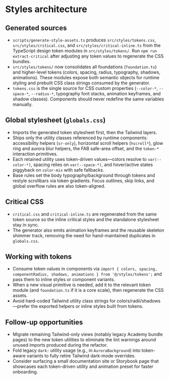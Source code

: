 # Styles architecture

## Generated sources
- `scripts/generate-style-assets.ts` produces `src/styles/tokens.css`, `src/styles/critical.css`, and `src/styles/critical-inline.ts` from the TypeScript design token modules in `src/styles/tokens/`. Run `npm run extract-critical` after adjusting any token values to regenerate the CSS bundles.
- `src/styles/tokens/` now consolidates all foundations (`foundation.ts`) and higher-level tokens (colors, spacing, radius, typography, shadows, animations). These modules expose both semantic objects for runtime styling and prebuilt CSS class strings consumed by the generator.
- `tokens.css` is the single source for CSS custom properties (`--color-*`, `--space-*`, `--radius-*`, typography font stacks, animation keyframes, and shadow classes). Components should never redefine the same variables manually.

## Global stylesheet (`globals.css`)
- Imports the generated token stylesheet first, then the Tailwind layers.
- Ships only the utility classes referenced by runtime components: accessibility helpers (`sr-only`), horizontal scroll helpers (`hscroll*`), glow ring and aurora blur helpers, the FAB safe-area offset, and the `token-*` interaction primitives.
- Each retained utility uses token-driven values—colors resolve to `var(--color-*)`, spacing relies on `var(--space-*)`, and hover/active states piggyback on `color-mix` with safe fallbacks.
- Base rules set the body typography/background through tokens and restyle scrollbars via token gradients. Focus outlines, skip links, and global overflow rules are also token-aligned.

## Critical CSS
- `critical.css` and `critical-inline.ts` are regenerated from the same token source so the inline critical styles and the standalone stylesheet stay in sync.
- The generator also emits animation keyframes and the reusable skeleton shimmer track, removing the need for hand-maintained duplicates in `globals.css`.

## Working with tokens
- Consume token values in components via `import { colors, spacing, componentRadius, shadows, animations } from '@/styles/tokens';` and pass them to inline styles or component variants.
- When a new visual primitive is needed, add it to the relevant token module (and `foundation.ts` if it is a core scale), then regenerate the CSS assets.
- Avoid hard-coded Tailwind utility class strings for colors/radii/shadows—prefer the exported helpers or inline styles built from tokens.

## Follow-up opportunities
- Migrate remaining Tailwind-only views (notably legacy Academy bundle pages) to the new token utilities to eliminate the lint warnings around unused imports produced during the refactor.
- Fold legacy `dark:` utility usage (e.g., in `AuroraBackground`) into token-aware variants to fully retire Tailwind dark-mode overrides.
- Consider surfacing a small documentation site or Storybook page that showcases each token-driven utility and animation preset for faster onboarding.
